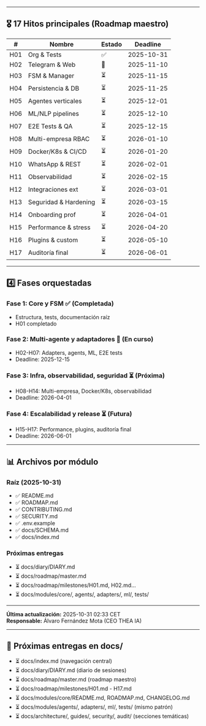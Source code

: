 
---

## 🎖️ 17 Hitos principales (Roadmap maestro)

| # | Nombre | Estado | Deadline |
|---|--------|--------|----------|
| H01 | Org & Tests | ✅ | 2025-10-31 |
| H02 | Telegram & Web | 🔄 | 2025-11-10 |
| H03 | FSM & Manager | ⏳ | 2025-11-15 |
| H04 | Persistencia & DB | ⏳ | 2025-11-25 |
| H05 | Agentes verticales | ⏳ | 2025-12-01 |
| H06 | ML/NLP pipelines | ⏳ | 2025-12-10 |
| H07 | E2E Tests & QA | ⏳ | 2025-12-15 |
| H08 | Multi-empresa RBAC | ⏳ | 2026-01-10 |
| H09 | Docker/K8s & CI/CD | ⏳ | 2026-01-20 |
| H10 | WhatsApp & REST | ⏳ | 2026-02-01 |
| H11 | Observabilidad | ⏳ | 2026-02-15 |
| H12 | Integraciones ext | ⏳ | 2026-03-01 |
| H13 | Seguridad & Hardening | ⏳ | 2026-03-15 |
| H14 | Onboarding prof | ⏳ | 2026-04-01 |
| H15 | Performance & stress | ⏳ | 2026-04-20 |
| H16 | Plugins & custom | ⏳ | 2026-05-10 |
| H17 | Auditoría final | ⏳ | 2026-06-01 |

---

## 4️⃣ Fases orquestadas

### Fase 1: Core y FSM ✅ (Completada)
- Estructura, tests, documentación raíz
- H01 completado

### Fase 2: Multi-agente y adaptadores 🔄 (En curso)
- H02-H07: Adapters, agents, ML, E2E tests
- Deadline: 2025-12-15

### Fase 3: Infra, observabilidad, seguridad ⏳ (Próxima)
- H08-H14: Multi-empresa, Docker/K8s, observabilidad
- Deadline: 2026-04-01

### Fase 4: Escalabilidad y release ⏳ (Futura)
- H15-H17: Performance, plugins, auditoría final
- Deadline: 2026-06-01

---

## 📊 Archivos por módulo

### Raíz (2025-10-31)
- ✅ README.md
- ✅ ROADMAP.md
- ✅ CONTRIBUTING.md
- ✅ SECURITY.md
- ✅ .env.example
- ✅ docs/SCHEMA.md
- ✅ docs/index.md

### Próximas entregas
- ⏳ docs/diary/DIARY.md
- ⏳ docs/roadmap/master.md
- ⏳ docs/roadmap/milestones/H01.md, H02.md...
- ⏳ docs/modules/core/, agents/, adapters/, ml/, tests/

---

**Última actualización:** 2025-10-31 02:33 CET  
**Responsable:** Álvaro Fernández Mota (CEO THEA IA)

---

## 📂 Próximas entregas en docs/

- ⏳ docs/index.md (navegación central)
- ⏳ docs/diary/DIARY.md (diario de sesiones)
- ⏳ docs/roadmap/master.md (roadmap maestro)
- ⏳ docs/roadmap/milestones/H01.md - H17.md
- ⏳ docs/modules/core/README.md, ROADMAP.md, CHANGELOG.md
- ⏳ docs/modules/agents/, adapters/, ml/, tests/ (mismo patrón)
- ⏳ docs/architecture/, guides/, security/, audit/ (secciones temáticas)
